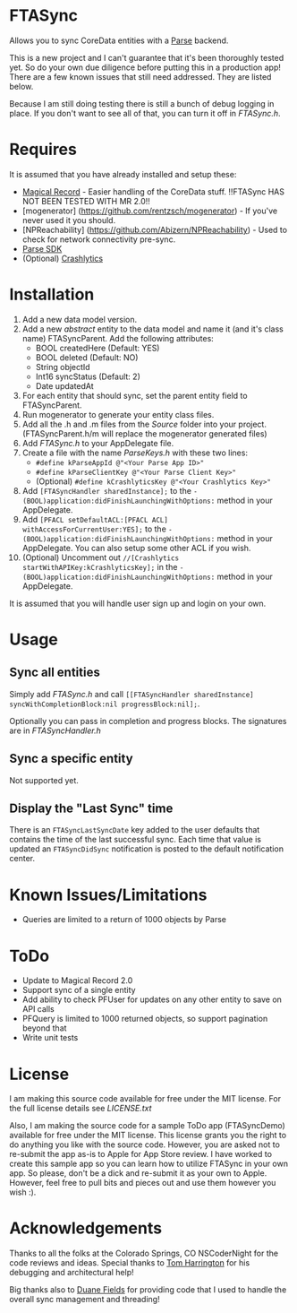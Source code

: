 # FTASync

Allows you to sync CoreData entities with a [Parse](https://www.parse.com/) backend.

This is a new project and I can't guarantee that it's been thoroughly tested yet. So do your own due diligence before putting this in a production app! There are a few known issues that still need addressed. They are listed below.

Because I am still doing testing there is still a bunch of debug logging in place. If you don't want to see all of that, you can turn it off in *FTASync.h*.

# Requires

It is assumed that you have already installed and setup these:

* [Magical Record](https://github.com/magicalpanda/MagicalRecord) - Easier handling of the CoreData stuff. !!FTASync HAS NOT BEEN TESTED WITH MR 2.0!!
* [mogenerator] (https://github.com/rentzsch/mogenerator) - If you've never used it you should.
* [NPReachability] (https://github.com/Abizern/NPReachability) - Used to check for network connectivity pre-sync.
* [Parse SDK](https://www.parse.com/apps/quickstart)
* (Optional) [Crashlytics](http://www.crashlytics.com/)

# Installation

1. Add a new data model version.
2. Add a new *abstract* entity to the data model and name it (and it's class name) FTASyncParent. Add the following attributes:
    * BOOL createdHere (Default: YES)
    * BOOL deleted (Default: NO)
    * String objectId
    * Int16 syncStatus (Default: 2)
    * Date updatedAt
3. For each entity that should sync, set the parent entity field to FTASyncParent.
4. Run mogenerator to generate your entity class files.
5. Add all the .h and .m files from the *Source* folder into your project. (FTASyncParent.h/m will replace the mogenerator generated files)
6. Add *FTASync.h* to your AppDelegate file.
7. Create a file with the name *ParseKeys.h* with these two lines:
    * `#define kParseAppId @"<Your Parse App ID>"`
    * `#define kParseClientKey @"<Your Parse Client Key>"`
    * (Optional) `#define kCrashlyticsKey @"<Your Crashlytics Key>"`
8. Add `[FTASyncHandler sharedInstance];` to the `- (BOOL)application:didFinishLaunchingWithOptions:` method in your AppDelegate.
9. Add `[PFACL setDefaultACL:[PFACL ACL] withAccessForCurrentUser:YES];` to the `- (BOOL)application:didFinishLaunchingWithOptions:` method in your AppDelegate. You can also setup some other ACL if you wish.
10. (Optional) Uncomment out `//[Crashlytics startWithAPIKey:kCrashlyticsKey];` in the `- (BOOL)application:didFinishLaunchingWithOptions:` method in your AppDelegate.

It is assumed that you will handle user sign up and login on your own.

# Usage

## Sync all entities

Simply add *FTASync.h* and call `[[FTASyncHandler sharedInstance] syncWithCompletionBlock:nil progressBlock:nil];`.

Optionally you can pass in completion and progress blocks. The signatures are in *FTASyncHandler.h*

## Sync a specific entity

Not supported yet.

## Display the "Last Sync" time

There is an `FTASyncLastSyncDate` key added to the user defaults that contains the time of the last successful sync. Each time that value is updated an `FTASyncDidSync` notification is posted to the default notification center.

# Known Issues/Limitations

* Queries are limited to a return of 1000 objects by Parse

# ToDo

* Update to Magical Record 2.0
* Support sync of a single entity
* Add ability to check PFUser for updates on any other entity to save on API calls
* PFQuery is limited to 1000 returned objects, so support pagination beyond that
* Write unit tests

# License

I am making this source code available for free under the MIT license. For the full license details see *LICENSE.txt*

Also, I am making the source code for a sample ToDo app (FTASyncDemo) available for free under the MIT license. This license grants you the right to do anything you like with the source code. However, you are asked not to re-submit the app as-is to Apple for App Store review. I have worked to create this sample app so you can learn how to utilize FTASync in your own app. So please, don't be a dick and re-submit it as your own to Apple. However, feel free to pull bits and pieces out and use them however you wish :).

# Acknowledgements

Thanks to all the folks at the Colorado Springs, CO NSCoderNight for the code reviews and ideas. Special thanks to [Tom Harrington](https://github.com/atomicbird) for his debugging and architectural help!

Big thanks also to [Duane Fields](https://github.com/duanefields) for providing code that I used to handle the overall sync management and threading!
